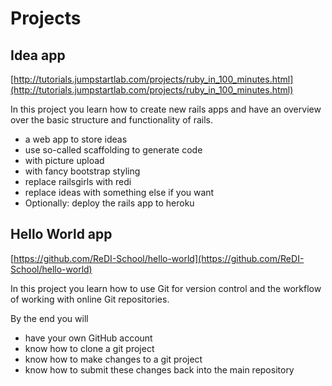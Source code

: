 # Projects

## Idea app
[http://tutorials.jumpstartlab.com/projects/ruby_in_100_minutes.html](http://tutorials.jumpstartlab.com/projects/ruby_in_100_minutes.html)

In this project you learn how to create new rails apps and have an overview over the basic structure and functionality of rails.

* a web app to store ideas
* use so-called scaffolding to generate code
* with picture upload
* with fancy bootstrap styling
* replace railsgirls with redi
* replace ideas with something else if you want
* Optionally: deploy the rails app to heroku

## Hello World app
[https://github.com/ReDI-School/hello-world](https://github.com/ReDI-School/hello-world)

In this project you learn how to use Git for version control and the workflow of working with online Git repositories.

By the end you will

* have your own GitHub account
* know how to clone a git project
* know how to make changes to a git project
* know how to submit these changes back into the main repository
